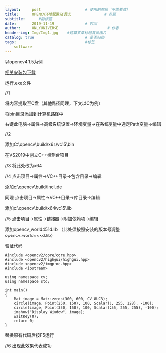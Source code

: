 ```yaml
---
layout:     post                    # 使用的布局（不需要改）
title:      OPENCV环境配置及调试               # 标题 
subtitle:      #副标题
date:       2019-11-19              # 时间
author:     ONLYUNIVERSE                      # 作者
header-img: Img/Img1.jpg    #这篇文章标题背景图片
catalog: true                       # 是否归档
tags:                               #标签
    software
---
```


以opencv4.1.5为例

[相关安装包下载]()

运行.exe文件

//1

将内容提取至C盘（其他路径同理，下文以C为例）

将bin目录添加到计算机路径中

右键此电脑->属性->高级系统设置->环境变量->在系统变量中选定Path变量->编辑

//2

添加C:\opencv\build\x64\vc15\bin

在VS2019中创立C++控制台项目

//3
将此处改为x64

//4
点击项目->属性->VC++目录->包含目录->编辑

添加c:\opencv\build\include

同理
点击项目->属性->VC++目录->库目录->编辑

添加c:\opencv\build\x64\vc15\lib

//5
点击项目->属性->链接器->附加依赖项->编辑

添加opencv_world451d.lib
（此处须按照安装的版本号调整opencv_world×××d.lib）

验证代码
```
#include <opencv2/core/core.hpp>
#include <opencv2/highgui/highgui.hpp>
#include <opencv2/imgproc.hpp>
#include <iostream>

using namespace cv;
using namespace std;

int main()
{
	Mat image = Mat::zeros(300, 600, CV_8UC3);
	circle(image, Point(250, 150), 100, Scalar(0, 255, 128), -100);
	circle(image, Point(350, 150), 100, Scalar(255, 255, 255), -100);
	imshow("Display Window", image);
	waitKey(0);
	return 0;
}
```
替换原有代码后按F5运行

//6
出现此效果代表成功
